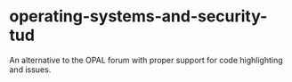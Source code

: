 # operating-systems-and-security-tud
An alternative to the OPAL forum with proper support for code highlighting and issues.
